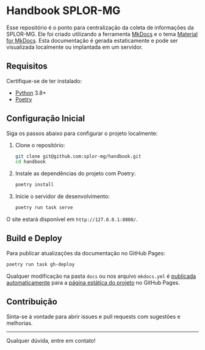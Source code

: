 # Handbook SPLOR-MG

Esse repositório é o ponto para centralização da coleta de informações da SPLOR-MG.
Ele foi criado utilizando a ferramenta [MkDocs](https://www.mkdocs.org/) e o tema [Material for MkDocs](https://squidfunk.github.io/mkdocs-material/).
Esta documentação é gerada estaticamente e pode ser visualizada localmente ou implantada em um servidor.

## Requisitos

Certifique-se de ter instalado:

- [Python](https://www.python.org/) 3.8+
- [Poetry](https://python-poetry.org/)

## Configuração Inicial

Siga os passos abaixo para configurar o projeto localmente:

1. Clone o repositório:

   ```sh
   git clone git@github.com:splor-mg/handbook.git
   cd handbook
   ```

1. Instale as dependências do projeto com Poetry:

   ```sh
   poetry install
   ```

1. Inicie o servidor de desenvolvimento:

   ```sh
   poetry run task serve
   ```

O site estará disponível em `http://127.0.0.1:8000/`.

## Build e Deploy

Para publicar atualizações da documentação no GitHub Pages:

```sh
poetry run task gh-deploy
```

Qualquer modificação na pasta `docs` ou nos arquivo `mkdocs.yml` é [publicada automaticamente](https://github.com/splor-mg/handbook/blob/0dc1d15d90df6f90a2255e02d7e184b168cf34cf/.github/workflows/publish_github_pages.yml#L3-L11) para a [página estática do projeto](https://splor-mg.github.io/handbook/) no GitHub Pages.

## Contribuição

Sinta-se à vontade para abrir issues e pull requests com sugestões e melhorias.

---

Qualquer dúvida, entre em contato!
